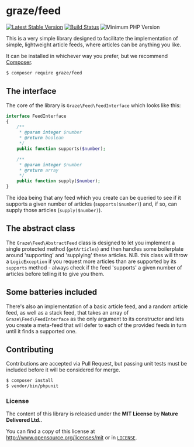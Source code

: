 # graze/feed

[![Latest Stable Version](http://img.shields.io/packagist/v/graze/feed.svg?style=flat)](https://packagist.org/packages/graze/feed)
[![Build Status](http://img.shields.io/travis/graze/feed/master.svg?style=flat)](https://travis-ci.org/graze/feed)
![Minimum PHP Version](http://img.shields.io/badge/php-~5.5-8892BF.svg?style=flat)

This is a very simple library designed to facilitate the implementation of simple, lightweight article feeds, where articles can be anything you like.

It can be installed in whichever way you prefer, but we recommend [Composer](https://packagist.org/packages/graze/feed).

````bash
$ composer require graze/feed
````

## The interface

The core of the library is `Graze\Feed\FeedInterface` which looks like this:

````php
interface FeedInterface
{
    /**
     * @param integer $number
     * @return boolean
     */
    public function supports($number);

    /**
     * @param integer $number
     * @return array
     */
    public function supply($number);
}
````

The idea being that any feed which you create can be queried to see if it supports a given number of articles (`supports($number)`) and, if so, can supply those articles (`supply($number)`).

## The abstract class

The `Graze\Feed\AbstractFeed` class is designed to let you implement a single protected method (`getArticles`) and then handles some boilerplate around 'supporting' and 'supplying' these articles.
N.B. this class will throw a `LogicException` if you request more articles than are supported by its `supports` method - always check if the feed 'supports' a given number of articles before telling it to give you them.


## Some batteries included

There's also an implementation of a basic article feed, and a random article feed, as well as a stack feed, that takes an array of `Graze\Feed\FeedInterface` as the only argument to its constructor and lets you create a meta-feed that will defer to each of the provided feeds in turn until it finds a supported one.

## Contributing

Contributions are accepted via Pull Request, but passing unit tests must be included before it will be considered for merge.

````bash
$ composer install
$ vendor/bin/phpunit
````

### License

The content of this library is released under the **MIT License** by **Nature Delivered Ltd.**.

You can find a copy of this license at http://www.opensource.org/licenses/mit or in [`LICENSE`][license].

[license]: https://github.com/graze/feed/blob/master/LICENSE
